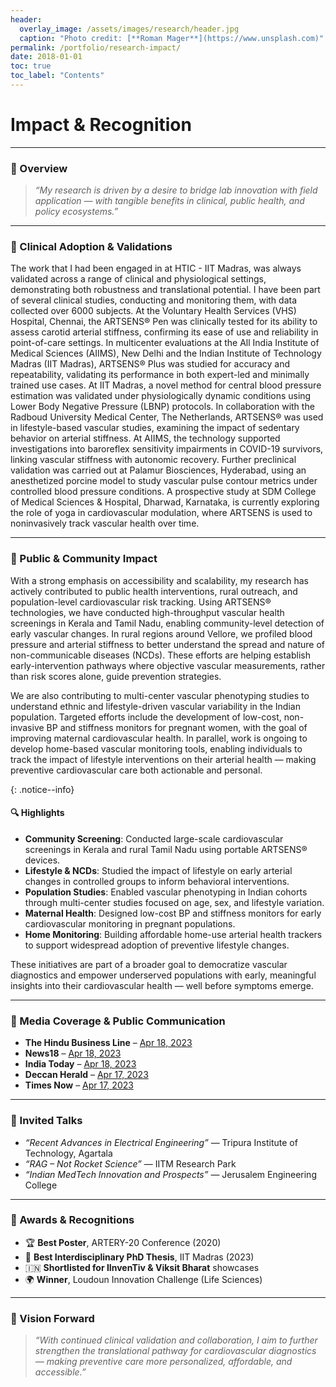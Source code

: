 ```yaml
---
header:
  overlay_image: /assets/images/research/header.jpg
  caption: "Photo credit: [**Roman Mager**](https://www.unsplash.com)"
permalink: /portfolio/research-impact/
date: 2018-01-01
toc: true
toc_label: "Contents"
---
```


# Impact & Recognition

---

### 🧭 Overview

> _“My research is driven by a desire to bridge lab innovation with field application — with tangible benefits in clinical, public health, and policy ecosystems.”_

---

### 🏥 Clinical Adoption & Validations

The work that I had been engaged in at HTIC - IIT Madras, was always validated across a range of clinical and physiological settings, demonstrating both robustness and translational potential. I have been part of several clinical studies, conducting and monitoring them, with data collected over 6000 subjects. At the Voluntary Health Services (VHS) Hospital, Chennai, the ARTSENS® Pen was clinically tested for its ability to assess carotid arterial stiffness, confirming its ease of use and reliability in point-of-care settings. In multicenter evaluations at the All India Institute of Medical Sciences (AIIMS), New Delhi and the Indian Institute of Technology Madras (IIT Madras), ARTSENS® Plus was studied for accuracy and repeatability, validating its performance in both expert-led and minimally trained use cases. At IIT Madras, a novel method for central blood pressure estimation was validated under physiologically dynamic conditions using Lower Body Negative Pressure (LBNP) protocols. In collaboration with the Radboud University Medical Center, The Netherlands, ARTSENS® was used in lifestyle-based vascular studies, examining the impact of sedentary behavior on arterial stiffness. At AIIMS, the technology supported investigations into baroreflex sensitivity impairments in COVID-19 survivors, linking vascular stiffness with autonomic recovery. Further preclinical validation was carried out at Palamur Biosciences, Hyderabad, using an anesthetized porcine model to study vascular pulse contour metrics under controlled blood pressure conditions. A prospective study at SDM College of Medical Sciences & Hospital, Dharwad, Karnataka, is currently exploring the role of yoga in cardiovascular modulation, where ARTSENS is used to noninvasively track vascular health over time.

---

### 👥 Public & Community Impact

With a strong emphasis on accessibility and scalability, my research has actively contributed to public health interventions, rural outreach, and population-level cardiovascular risk tracking. Using ARTSENS® technologies, we have conducted high-throughput vascular health screenings in Kerala and Tamil Nadu, enabling community-level detection of early vascular changes. In rural regions around Vellore, we profiled blood pressure and arterial stiffness to better understand the spread and nature of non-communicable diseases (NCDs). These efforts are helping establish early-intervention pathways where objective vascular measurements, rather than risk scores alone, guide prevention strategies.

We are also contributing to multi-center vascular phenotyping studies to understand ethnic and lifestyle-driven vascular variability in the Indian population. Targeted efforts include the development of low-cost, non-invasive BP and stiffness monitors for pregnant women, with the goal of improving maternal cardiovascular health. In parallel, work is ongoing to develop home-based vascular monitoring tools, enabling individuals to track the impact of lifestyle interventions on their arterial health — making preventive cardiovascular care both actionable and personal.

{: .notice--info}
#### 🔍 Highlights
- **Community Screening**: Conducted large-scale cardiovascular screenings in Kerala and rural Tamil Nadu using portable ARTSENS® devices.  
- **Lifestyle & NCDs**: Studied the impact of lifestyle on early arterial changes in controlled groups to inform behavioral interventions.  
- **Population Studies**: Enabled vascular phenotyping in Indian cohorts through multi-center studies focused on age, sex, and lifestyle variation.  
- **Maternal Health**: Designed low-cost BP and stiffness monitors for early cardiovascular monitoring in pregnant populations.  
- **Home Monitoring**: Building affordable home-use arterial health trackers to support widespread adoption of preventive lifestyle changes.

These initiatives are part of a broader goal to democratize vascular diagnostics and empower underserved populations with early, meaningful insights into their cardiovascular health — well before symptoms emerge.

---

### 📰 Media Coverage & Public Communication

- **The Hindu Business Line** – [Apr 18, 2023](https://www.thehindubusinessline.com/news/science/iit-madras-researchers-develop-an-easy-to-use-screening-device-for-reliable-assessment-of-blood-vessel-health/article66747419.ece)
- **News18** – [Apr 18, 2023](https://www.news18.com/education-career/iit-madras-develops-screening-device-for-reliable-assessment-of-blood-vessel-health-7568143.html)
- **India Today** – [Apr 18, 2023](https://www.indiatoday.in/education-today/news/story/iit-madras-scientists-develop-easy-to-use-screening-device-for-reliable-assessment-of-blood-vessel-health-2361388-2023-04-18)
- **Deccan Herald** – [Apr 17, 2023](https://www.deccanherald.com/science/iit-m-develops-easy-to-use-screening-device-for-assessment-of-blood-vessel-health-1210526.html)
- **Times Now** – [Apr 17, 2023](https://www.timesnownews.com/health/iit-madras-scientists-develop-artsens-an-easy-to-use-screening-device-to-check-blood-vessel-health-article-99558319)

---

### 🎤 Invited Talks

- _“Recent Advances in Electrical Engineering”_ — Tripura Institute of Technology, Agartala  
- _“RAG – Not Rocket Science”_ — IITM Research Park  
- _“Indian MedTech Innovation and Prospects”_ — Jerusalem Engineering College  

---

### 🏅 Awards & Recognitions

- 🏆 **Best Poster**, ARTERY-20 Conference (2020)  
- 🧪 **Best Interdisciplinary PhD Thesis**, IIT Madras (2023)  
- 🇮🇳 **Shortlisted for IInvenTiv & Viksit Bharat** showcases  
- 🌍 **Winner**, Loudoun Innovation Challenge (Life Sciences)

---

### 🚀 Vision Forward

> _“With continued clinical validation and collaboration, I aim to further strengthen the translational pathway for cardiovascular diagnostics — making preventive care more personalized, affordable, and accessible.”_

